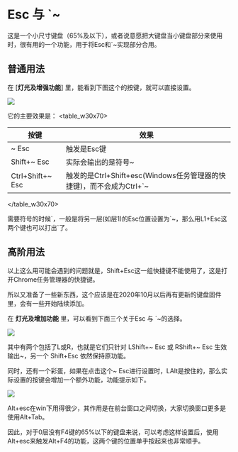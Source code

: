 # Esc 与 \`\~

这是一个小尺寸键盘（65%及以下），或者说意愿把大键盘当小键盘部分来使用时，很有用的一个功能，用于将<key>Esc</key>和<key>\`\~</key>实现部分合用。

## 普通用法

在 [**灯光及增强功能**] 里，能看到下图这个的按键，就可以直接设置。

<div style="width: 180px">

![](/assets/tricky-esc-v1.jpg?180)
</div>

它的主要效果是：
<table_w30x70>

| 按键 | 效果 |
| --- | --- |
| <key>~ Esc</key> | 触发是<key>Esc</key>键 |
| <key>Shift+~ Esc</key> | 实际会输出的是符号<key>~</key> |
| <key>Ctrl+Shift+~ Esc</key>| 触发的是<key>Ctrl+Shift+esc</key>(Windows任务管理器的快捷键)，而不会成为<key>Ctrl+\`~</key> |

</table_w30x70>

需要符号的时候<key>\`</key>，一般是将另一层(如层1)的Esc位置设置为<key>\`\~</key>，那么用L1+Esc这两个键也可以打出<key>\`</key>了。

## 高阶用法

以上这么用可能会遇到的问题就是，<key>Shift+Esc</key>这一组快捷键不能使用了，这是打开Chrome任务管理器的快捷键。

所以又准备了一些新东西，这个应该是在2020年10月以后再有更新的键盘固件里，会有一些开始陆续添加。

在 **灯光及增加功能** 里，可以看到下面三个关于Esc 与 \`\~的选择。

<div style="width: 180px">

![](/assets/tricky-esc-v2.jpg?180)
</div>

其中有两个包括了L或R，也就是它们只针对 <key>LShift+~ Esc</key> 或 <key>RShift+~ Esc</key> 生效输出<key>\~</key>，另一个 <key>Shift+Esc</key> 依然保持原功能。

同时，还有一个彩蛋，如果在点击这个<key>~ Esc</key>进行设置时，<key>LAlt</key>是按住的，那么实际设置的按键会增加一个额外功能，功能提示如下。

![](/assets/tricky-esc-v2_f4.jpg?180)

<key>Alt+esc</key>在win下用得很少，其作用是在前台窗口之间切换，大家切换窗口更多是使用<key>Alt+Tab</key>。

因此，对于0层没有F4键的65%以下的键盘来说，可以考虑这样设置后，使用<key>Alt+esc</key>来触发<key>Alt+F4</key>的功能，这两个键的位置单手按起来也非常顺手。